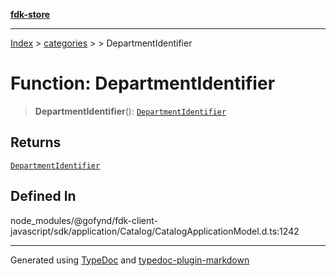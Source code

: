 [**fdk-store**](../../../README.md)
***

[Index](../../../API.md) > [categories](../../README.md) > [<internal>](../README.md) > DepartmentIdentifier

# Function: DepartmentIdentifier

> **DepartmentIdentifier**(): [`DepartmentIdentifier`](../type-aliases/type-alias.DepartmentIdentifier.md)

## Returns

[`DepartmentIdentifier`](../type-aliases/type-alias.DepartmentIdentifier.md)

## Defined In

node\_modules/@gofynd/fdk-client-javascript/sdk/application/Catalog/CatalogApplicationModel.d.ts:1242

***
Generated using [TypeDoc](https://typedoc.org/) and [typedoc-plugin-markdown](https://www.npmjs.com/package/typedoc-plugin-markdown)
